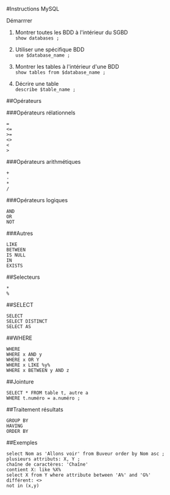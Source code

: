 #Instructions MySQL

Démarrrer

1. Montrer toutes les BDD à l'intérieur du SGBD<br />
`show databases ;`

2. Utiliser une spécifique BDD<br />
`use $database_name ;`

3. Montrer les tables à l'intérieur d'une BDD<br />
`show tables from $database_name ;`

4. Décrire une table<br />
`describe $table_name ;`

##Opérateurs

###Opérateurs rélationnels

```
=
<=
>=
<>
<
>
```
###Opérateurs arithmétiques

```
+
-
*
/
```

###Opérateurs logiques

```
AND
OR
NOT
```

###Autres

```
LIKE
BETWEEN
IS NULL
IN
EXISTS
```
##Selecteurs

```
*
%
```

##SELECT

```
SELECT
SELECT DISTINCT
SELECT AS
```
##WHERE

```
WHERE
WHERE x AND y
WHERE x OR Y
WHERE x LIKE %y%
WHERE x BETWEEN y AND z
```

##Jointure

```
SELECT * FROM table t, autre a
WHERE t.numéro = a.numéro ;
```

##Traitement résultats

```
GROUP BY
HAVING
ORDER BY
```

##Exemples

```
select Nom as 'Allons voir' from Buveur order by Nom asc ;
plusieurs attributs: X, Y ;
chaîne de caractères: 'Chaîne'
contient X: like %X%
select X from Y where attribute between 'A%' and 'G%'
différent: <>
not in (x,y)
```
